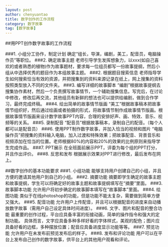 ```yaml
---
layout: post
author: chenyuantao
title: 数字创作的工作流程
category: 数字故事
tag: [数字故事]
---
```



##用PPT创作数字故事的工作流程

###1. 小组分工协作，制定计划
确定“组长，导演，编剧，美工，配音员，电脑操作员”等职位。
###2. 确定故事主题
老师引导学生发挥想象力，以xxx(如自己喜欢的或者熟悉的植物)作为故事题材，要求每一位组员都写一份故事提纲，然后小组从中选择优秀的题目作为本组故事主题。
###2. 根据题目搜索信息
老师指导学生如何搜索恰当有效的资源，并把搜集到的资料来源记录在纸上，网上搜集的资料按照类型放入不同的文件夹。
###3. 编写详细的故事脚本
“编剧”根据故事提纲去搜集协作素材，然后一个负责撰写故事情节，一个辅助搜集信息。写完后，在讨论中修改，修改后再交流，其他组员有新鲜的想法也可以提供给编剧，做到合作学习，最终完成终稿。
###4. 绘出简单的故事情节版画
“美工”根据故事稿本把故事情节组织好，然后通过绘画或者拍摄的形式，将故事情节制作成故事情节版画。根据故事情节版画来设计数字故事PPT内容，合理的安排好声、画、特效、音乐、视频等的关系。
###5. 录制配音
“配音员”根据故事稿本，录制自己的配音。（每个人都可以是配音员）
###6. 使用PPT制作数字故事，并加入恰当的视频和图片
“电脑操作员”把搜集的资料输入电脑，加入过渡和特殊效果；把故事配音、背景音乐和视频添加在恰当的位置。老师根据80%的内容和20%的效果的比例原则来指导学生完成作品。
###7. PPT展示
在全班面前展示PPT，评委为每个组的PPT打分，并且作出评价。
###8. 反思和发布
根据展示效果对PPT进行修改，最后发布在网上。

##数字创作的基本功能要求
###1. 小组功能
能够支持用户创建自己的小组，并且方便的邀请其他用户到自己的小组。
###2. 摘要功能
摘要即学生确定的故事主题和故事提纲，学生可以将确定好的故事主题和故事提纲填写在“摘要”里面。
###3. 故事脚本功能
允许用户将初步确定的故事脚本填写在“故事脚本”里面。
###4. 绘图功能
类似于在线photoshop的功能，但是功能不能太复杂，需要做到简单方便又强大。
###5. 配音功能
允许用户上传配音，并且可以根据配音的进度来自动播放数字故事（需用户自己设定具体时间进度）。
###6. 文字、图片和配音的整合功能
最重要的创作过程，平台应具备丰富的衔接动画，简单的操作指令和强大的定制功能。
具体而言，文字应具备多种多样好看的字体样式，美观的配色；图片应具备好看的边框，多种摆放位置；配音应具备进度显示功能等等。
###7. 预览功能
允许用户在未发布前预览发布后的样子。
###8. 发布和评论功能
用户可以在平台上发布自己创作的数字故事，供平台上的其他用户观看和评论。